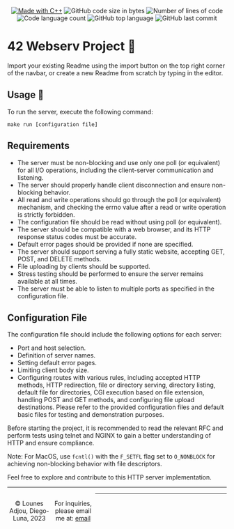

<p align="center">
    <a href="https://www.cprogramming.com/"><img alt="Made with C++" src="https://img.shields.io/badge/Made%20with-C++-1f425f.svg"/></a>
    <img alt="GitHub code size in bytes" src="https://img.shields.io/github/languages/code-size/bylkuss/Webserv?color=lightblue" />
    <img alt="Number of lines of code" src="https://img.shields.io/tokei/lines/github/bylkuss/Webserv?color=critical" />
    <img alt="Code language count" src="https://img.shields.io/github/languages/count/bylkuss/Webserv?color=yellow" />
    <img alt="GitHub top language" src="https://img.shields.io/github/languages/top/bylkuss/Webserv?color=blue" />
    <img alt="GitHub last commit" src="https://img.shields.io/github/last-commit/bylkuss/Webserv?color=green" />
</p>

# 42 Webserv Project 📝  
Import your existing Readme using the import button on the top right corner of the navbar, 
or create a new Readme from scratch by typing in the editor.  

## Usage 🚀
To run the server, execute the following command:

```
make run [configuration file]
```

## Requirements
* The server must be non-blocking and use only one poll (or equivalent) for all I/O operations, including the client-server communication and listening.
* The server should properly handle client disconnection and ensure non-blocking behavior.
* All read and write operations should go through the poll (or equivalent) mechanism, and checking the errno value after a read or write operation is strictly forbidden.
* The configuration file should be read without using poll (or equivalent).
* The server should be compatible with a web browser, and its HTTP response status codes must be accurate.
* Default error pages should be provided if none are specified.
* The server should support serving a fully static website, accepting GET, POST, and DELETE methods.
* File uploading by clients should be supported.
* Stress testing should be performed to ensure the server remains available at all times.
* The server must be able to listen to multiple ports as specified in the configuration file.


## Configuration File
The configuration file should include the following options for each server:

* Port and host selection.
* Definition of server names.
* Setting default error pages.
* Limiting client body size.
* Configuring routes with various rules, including accepted HTTP methods, HTTP redirection, file or directory serving, directory listing, default file for directories, CGI execution based on file extension, handling POST and GET methods, and configuring file upload destinations.
Please refer to the provided configuration files and default basic files for testing and demonstration purposes.

Before starting the project, it is recommended to read the relevant RFC and perform tests using telnet and NGINX to gain a better understanding of HTTP and ensure compliance.

Note: For MacOS, use `fcntl()` with the `F_SETFL` flag set to `O_NONBLOCK` for achieving non-blocking behavior with file descriptors.

Feel free to explore and contribute to this HTTP server implementation.





***********************************************
 <footer>
    <p align=center style="float:left; width: 20%;">
        &copy; Lounes Adjou, Diego-Luna, 2023
    </p>
    <p align=center style="float:left; width: 20%;">
        For inquiries, please email me at: <a href="mailto:lounes.adjou@gmail.com">email</a>
    </p>
</footer>

 ***********************************************



